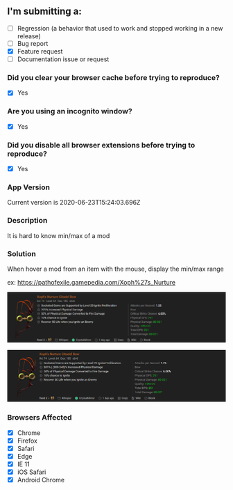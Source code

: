 ## I'm submitting a:
- [ ] Regression (a behavior that used to work and stopped working in a new release)
- [ ] Bug report  
- [x] Feature request
- [ ] Documentation issue or request

### Did you clear your browser cache before trying to reproduce?
- [x] Yes

### Are you using an incognito window?
- [x] Yes

### Did you disable all browser extensions before trying to reproduce?
- [x] Yes

### App Version
Current version is 2020-06-23T15:24:03.696Z

### Description

It is hard to know min/max of a mod

### Solution

When hover a mod from an item with the mouse, display the min/max range

ex: https://pathofexile.gamepedia.com/Xoph%27s_Nurture

![Before](data/chrome_9Etgf5dF3c.png)

![After](data/chrome_K3avKlS7QD.png)



### Browsers Affected
<!-- Check all that apply -->
- [x] Chrome
- [x] Firefox
- [x] Safari
- [x] Edge
- [x] IE 11
- [x] iOS Safari
- [x] Android Chrome
